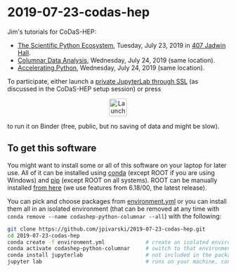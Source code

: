 # 2019-07-23-codas-hep

Jim's tutorials for CoDaS-HEP:

   * [The Scientific Python Ecosystem](https://indico.cern.ch/event/814979/timetable/#40-the-scientific-python-ecosy), Tuesday, July 23, 2019 in [407 Jadwin Hall](https://goo.gl/maps/Hy7dUgKgp6eBU1N59).
   * [Columnar Data Analysis](https://indico.cern.ch/event/814979/timetable/#41-columnar-data-analysis), Wednesday, July 24, 2019 (same location).
   * [Accelerating Python](https://indico.cern.ch/event/814979/timetable/#12-accelerating-python), Wednesday, July 24, 2019 (same location).

To participate, either launch a [private JupyterLab through SSL](https://ml-front.nautilus.optiputer.net/) (as discussed in the CoDaS-HEP setup session) or press

<p align="center">
  <a href="https://mybinder.org/v2/gh/jpivarski/2019-07-23-codas-hep/0.2?urlpath=lab">
    <img src="https://mybinder.org/badge_logo.svg" alt="Launch Binder" height="40">
  </a>
</p>

to run it on Binder (free, public, but no saving of data and might be slow).

## To get this software 

You might want to install some or all of this software on your laptop for later use. All of it can be installed using [conda](https://docs.conda.io/en/latest/miniconda.html) (except ROOT if you are using Windows) and [pip](https://realpython.com/what-is-pip) (except ROOT on all systems). ROOT can be manually installed [from here](https://root.cern/content/release-61800) (we use features from 6.18/00, the latest release).

You can pick and choose packages from [environment.yml](environment.yml) or you can install them all in an isolated environment (that can be removed at any time with `conda remove --name codashep-python-columnar --all`) with the following:

```bash
git clone https://github.com/jpivarski/2019-07-23-codas-hep.git
cd 2019-07-23-codas-hep
conda create -f environment.yml             # create an isolated environment and install everything
conda activate codashep-python-columnar     # switch to that environment (maybe "source activate...")
conda install jupyterlab                    # not included in the package because Binder has it
jupyter lab                                 # runs on your machine, controlled by your web browser
```
